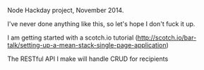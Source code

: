 Node Hackday project, November 2014.

I've never done anything like this, so let's hope I don't fuck it up.

I am getting started with a scotch.io tutorial (http://scotch.io/bar-talk/setting-up-a-mean-stack-single-page-application)

The RESTful API I make will handle CRUD for recipients 
